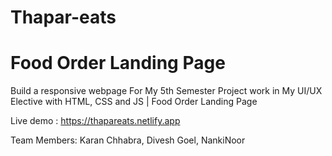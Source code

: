 # Thapar-eats

# Food Order Landing Page

Build a responsive webpage For My 5th Semester Project work in My UI/UX Elective with HTML, CSS and JS | Food Order Landing Page

Live demo : https://thapareats.netlify.app

Team Members: Karan Chhabra,
              Divesh Goel,
              NankiNoor 
